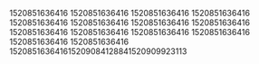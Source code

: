 1520851636416
1520851636416
1520851636416
1520851636416
1520851636416
1520851636416
1520851636416
1520851636416
1520851636416
1520851636416
1520851636416
1520851636416
1520851636416
1520851636416
152085163641615209084128841520909923113